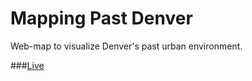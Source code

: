 # Mapping Past Denver
Web-map to visualize Denver's past urban environment.

###[Live](http://ricardo-c-oliveira.github.io/mapping-past-denver/#home)
